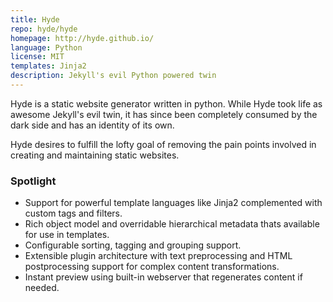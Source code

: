 ```yaml
---
title: Hyde
repo: hyde/hyde
homepage: http://hyde.github.io/
language: Python
license: MIT
templates: Jinja2
description: Jekyll's evil Python powered twin
---
```


Hyde is a static website generator written in python. While Hyde took life as awesome Jekyll's evil twin, it has since been completely consumed by the dark side and has an identity of its own.

Hyde desires to fulfill the lofty goal of removing the pain points involved in creating and maintaining static websites.

### Spotlight

* Support for powerful template languages like Jinja2 complemented with custom tags and filters.
* Rich object model and overridable hierarchical metadata thats available for use in templates.
* Configurable sorting, tagging and grouping support.
* Extensible plugin architecture with text preprocessing and HTML postprocessing support for complex content transformations.
* Instant preview using built-in webserver that regenerates content if needed.
